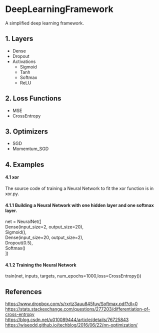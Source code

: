 DeepLearningFramework
=====
A simplified deep learning framework.<br>

## 1. Layers
* Dense<br>
* Dropout<br>
* Activations<br>
  * Sigmoid
  * Tanh
  * Softmax
  * ReLU

  

## 2. Loss Functions
* MSE<br>
* CrossEntropy<br>

## 3. Optimizers
* SGD <br>
* Momemtum_SGD <br>

## 4. Examples

#### 4.1 xor
The source code of training a Neural Network to fit the xor function is in xor.py.
#### 4.1.1 Building a Neural Network with one hidden layer and one softmax layer.
net = NeuralNet([<br>
      Dense(input_size=2, output_size=20),<br>
      Sigmoid(),<br>
      Dense(input_size=20, output_size=2),<br>
      Dropout(0.5),<br>
      Softmax()<br>
    ])<br>
#### 4.1.2 Training the Neural Network
train(net, inputs, targets, num_epochs=1000,loss=CrossEntropy())

## References
https://www.dropbox.com/s/rxrtz3auu845fuy/Softmax.pdf?dl=0 <br>
https://stats.stackexchange.com/questions/277203/differentiation-of-cross-entropy <br>
https://blog.csdn.net/u010089444/article/details/76725843 <br>
https://wiseodd.github.io/techblog/2016/06/22/nn-optimization/ <br>


